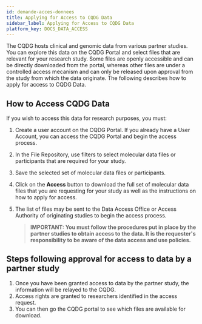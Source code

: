 ```yaml
---
id: demande-acces-donnees
title: Applying for Access to CQDG Data
sidebar_label: Applying for Access to CQDG Data
platform_key: DOCS_DATA_ACCESS
---
```


The CQDG hosts clinical and genomic data from various partner studies. You can explore this data on the CQDG Portal and select files that are relevant for your research study. Some files are openly accessible and can be directly downloaded from the portal, whereas other files are under a controlled access mecanism and can only be released upon approval from the study from which the data originate. The following describes how to apply for access to CQDG Data.

## How to Access CQDG Data

If you wish to access this data for research purposes, you must: 

1. Create a user account on the CQDG Portal. If you already have a User Account, you can access the CQDG Portal and begin the access process.  
2. In the File Repository, use filters to select molecular data files or participants that are required for your study. 
3. Save the selected set of molecular data files or participants.
4. Click on the **Access** button to download the full set of molecular data files that you are requesting for your study as well as the instructions on how to apply for access. 
5. The list of files may be sent to the Data Access Office or Access Authority of originating studies to begin the access process. 


   > **IMPORTANT: You must follow the procedures put in place by the partner studies to obtain access to the data. It is the requester's responsibility to be aware of the data access and use policies.** 

## Steps following approval for access to data by a partner study 

1.	Once you have been granted access to data by the partner study, the information will be relayed to the CQDG.    
2.	Access rights are granted to researchers identified in the access request. 
3.	You can then go the CQDG portal to see which files are available for download.
